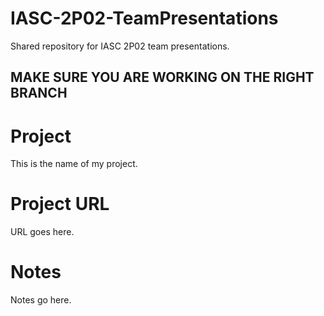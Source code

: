 # IASC-2P02-TeamPresentations
Shared repository for IASC 2P02 team presentations.

## **MAKE SURE YOU ARE WORKING ON THE RIGHT BRANCH**

# Project

This is the name of my project.

# Project URL

URL goes here.

# Notes

Notes go here.
